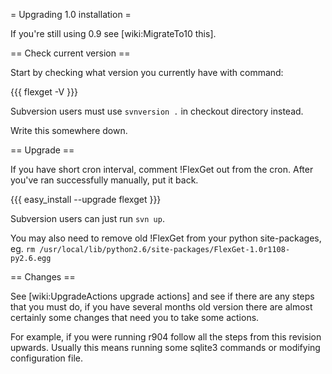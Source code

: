 = Upgrading 1.0 installation =

If you're still using 0.9 see [wiki:MigrateTo10 this].

== Check current version ==

Start by checking what version you currently have with command:

{{{
flexget -V
}}}

Subversion users must use `svnversion .` in checkout directory instead.

Write this somewhere down.

== Upgrade ==

If you have short cron interval, comment !FlexGet out from the cron. After you've ran successfully manually, put it back.

{{{
easy_install --upgrade flexget
}}}

Subversion users can just run `svn up`.

You may also need to remove old !FlexGet from your python site-packages, eg. `rm /usr/local/lib/python2.6/site-packages/FlexGet-1.0r1108-py2.6.egg`

== Changes ==

See [wiki:UpgradeActions upgrade actions] and see if there are any steps that you must do, if you have several months old version there are almost certainly some changes that need you to take some actions.

For example, if you were running r904 follow all the steps from this revision upwards. Usually this means running some sqlite3 commands or modifying configuration file.
